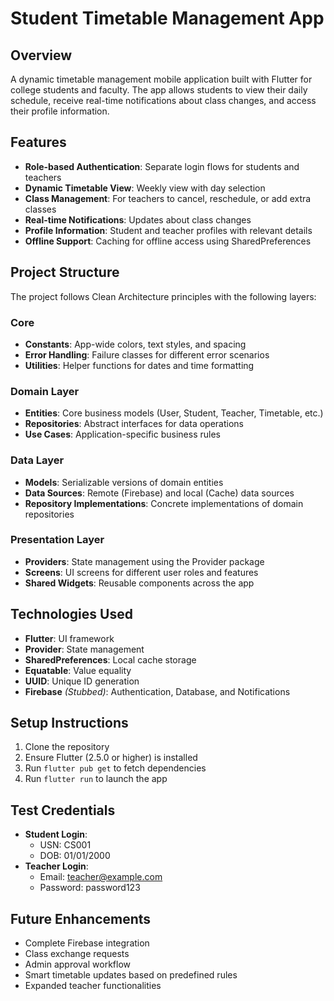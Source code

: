 # Student Timetable Management App

## Overview
A dynamic timetable management mobile application built with Flutter for college students and faculty. The app allows students to view their daily schedule, receive real-time notifications about class changes, and access their profile information.

## Features
- **Role-based Authentication**: Separate login flows for students and teachers
- **Dynamic Timetable View**: Weekly view with day selection
- **Class Management**: For teachers to cancel, reschedule, or add extra classes
- **Real-time Notifications**: Updates about class changes
- **Profile Information**: Student and teacher profiles with relevant details
- **Offline Support**: Caching for offline access using SharedPreferences

## Project Structure
The project follows Clean Architecture principles with the following layers:

### Core
- **Constants**: App-wide colors, text styles, and spacing
- **Error Handling**: Failure classes for different error scenarios
- **Utilities**: Helper functions for dates and time formatting

### Domain Layer
- **Entities**: Core business models (User, Student, Teacher, Timetable, etc.)
- **Repositories**: Abstract interfaces for data operations
- **Use Cases**: Application-specific business rules

### Data Layer
- **Models**: Serializable versions of domain entities
- **Data Sources**: Remote (Firebase) and local (Cache) data sources
- **Repository Implementations**: Concrete implementations of domain repositories

### Presentation Layer
- **Providers**: State management using the Provider package
- **Screens**: UI screens for different user roles and features
- **Shared Widgets**: Reusable components across the app

## Technologies Used
- **Flutter**: UI framework
- **Provider**: State management
- **SharedPreferences**: Local cache storage
- **Equatable**: Value equality
- **UUID**: Unique ID generation
- **Firebase** *(Stubbed)*: Authentication, Database, and Notifications

## Setup Instructions
1. Clone the repository
2. Ensure Flutter (2.5.0 or higher) is installed
3. Run `flutter pub get` to fetch dependencies
4. Run `flutter run` to launch the app

## Test Credentials
- **Student Login**:
  - USN: CS001
  - DOB: 01/01/2000
- **Teacher Login**:
  - Email: teacher@example.com
  - Password: password123

## Future Enhancements
- Complete Firebase integration
- Class exchange requests
- Admin approval workflow
- Smart timetable updates based on predefined rules
- Expanded teacher functionalities
